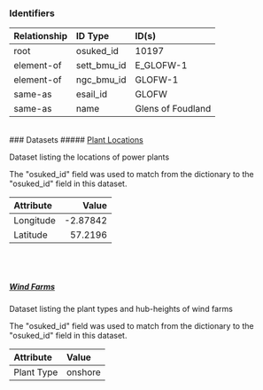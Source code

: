 ### Identifiers

| Relationship   | ID Type     | ID(s)             |
|:---------------|:------------|:------------------|
| root           | osuked_id   | 10197             |
| element-of     | sett_bmu_id | E_GLOFW-1         |
| element-of     | ngc_bmu_id  | GLOFW-1           |
| same-as        | esail_id    | GLOFW             |
| same-as        | name        | Glens of Foudland |

<br>
### Datasets
##### <a href="https://raw.githubusercontent.com/OSUKED/Dictionary-Datasets/main/datasets/plant-locations/datapackage.json">Plant Locations</a>

Dataset listing the locations of power plants

The "osuked_id" field was used to match from the dictionary to the "osuked_id" field in this dataset.

| Attribute   |    Value |
|:------------|---------:|
| Longitude   | -2.87842 |
| Latitude    | 57.2196  |

<br><br>
##### <a href="https://raw.githubusercontent.com/OSUKED/Dictionary-Datasets/main/datasets/wind-farms/datapackage.json">Wind Farms</a>

Dataset listing the plant types and hub-heights of wind farms

The "osuked_id" field was used to match from the dictionary to the "osuked_id" field in this dataset.

| Attribute   | Value   |
|:------------|:--------|
| Plant Type  | onshore |
